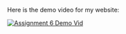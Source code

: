 Here is the demo video for my website:

[![Assignment 6 Demo Vid](https://img.youtube.com/vi/aJcA00gK6Xc/0.jpg)](https://www.youtube.com/watch?v=aJcA00gK6Xc)
